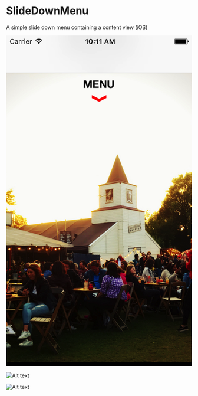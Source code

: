 # SlideDownMenu
A simple slide down menu containing a content view (iOS)


![Alt text](slideDownMenu1.png?raw=true "Up")

![Alt text](/slideDownMenu12.png?raw=true "Halfway")

![Alt text](/SlideDownMenu/slideDownMenu3.png?raw=true "Down")
